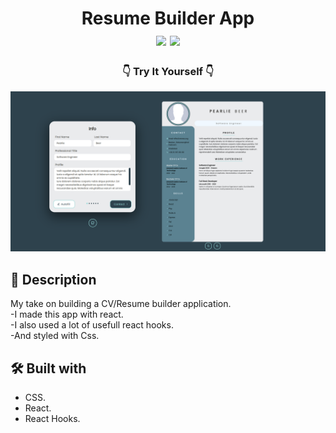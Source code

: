 <div  align=center>
	<h1>Resume Builder App
	<br>
		<img src="https://img.shields.io/static/v1?label=&message=REact&color=61DAFB&style=for-the-badge&logo=REact&logoColor=black&logoWidth=&labelColor=&link=">
		<img src="https://img.shields.io/static/v1?label=&message=CSS&color=1572B6&style=for-the-badge&logo=CSS3&logoColor=white&logoWidth=&labelColor=&link=">
		<br>
	</h1>
	<h3> 👇 Try It Yourself 👇 </h3>
</div>

[<img alt="screenShot of site" width="900px" src="./readme-imgs/site-screenshot.png" />](https://chafai-abdelkrim.github.io/cv-app/)

## 📝 Description
My take on building a CV/Resume builder application.<br>
-I made this app with react.<br>
-I also used a lot of usefull react hooks.<br>
-And styled with Css.

## 🛠️ Built with
 * CSS.
 * React.
 * React Hooks.